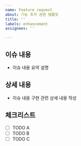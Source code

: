 ```yaml
---
name: Feature request
about: 기능 추가 관련 템플릿
title: ''
labels: enhancement
assignees: ''

---
```


## 이슈 내용
- 이슈 내용 요약 설명

## 상세 내용
- 이슈 내용 구현 관련 상세 내용 작성

## 체크리스트
- [ ] TODO A
- [ ] TODO B
- [ ] TODO C
